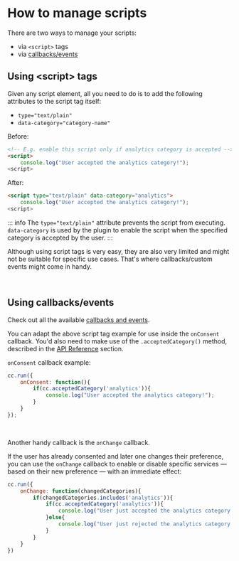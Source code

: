 # How to manage scripts
There are two ways to manage your scripts:

- via `<script>` tags
- via [callbacks/events](/advanced/callbacks-events)

## Using &lt;script&gt; tags
Given any script element, all you need to do  is to add the following attributes to the script tag itself:

- `type="text/plain"`
- `data-category="category-name"`

Before:
```html
<!-- E.g. enable this script only if analytics category is accepted -->
<script>
    console.log("User accepted the analytics category!");
<script>
```

After:
```html
<script type="text/plain" data-category="analytics">
    console.log("User accepted the analytics category!");
<script>
```


::: info
The `type="text/plain"` attribute prevents the script from executing. `data-category` is used by the plugin to enable the script when the specified category is accepted by the user.
:::

Although using script tags is very easy, they are also very limited and might not be suitable for specific use cases. That's where callbacks/custom events might come in handy.

<br>

## Using callbacks/events
Check out all the available [callbacks and events](/advanced/callbacks-events).

You can adapt the above script tag example for use inside the `onConsent` callback. You'd also need to make use of the `.acceptedCategory()` method, described in the [API Reference](/reference/api-reference) section.

`onConsent` callback example:
```javascript
cc.run({
    onConsent: function(){
        if(cc.acceptedCategory('analytics')){
            console.log("User accepted the analytics category!");
        }
    }
});
```
<br>

Another handy callback is the `onChange` callback.

If the user has already consented and later one changes their preference, you can use the `onChange` callback to enable or disable specific services — based on their new preference — with an immediate effect:

```javascript
cc.run({
    onChange: function(changedCategories){
        if(changedCategories.includes('analytics')){
            if(cc.acceptedCategory('analytics')){
                console.log("User just accepted the analytics category!");
            }else{
                console.log("User just rejected the analytics category!");
            }
        }
    }
})
```